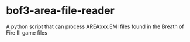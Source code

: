 # bof3-area-file-reader
A python script that can process AREAxxx.EMI files found in the Breath of Fire III game files
